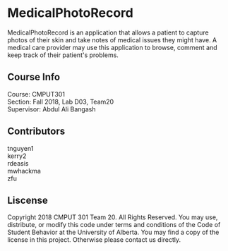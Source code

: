 # MedicalPhotoRecord
MedicalPhotoRecord is an application that allows a patient to capture photos of their skin and take notes of medical issues they might have. A medical care provider may use this application to browse, comment and keep track of their patient's problems. 

## Course Info
Course: CMPUT301\
Section: Fall 2018, Lab D03, Team20\
Supervisor: Abdul Ali Bangash

## Contributors
tnguyen1\
kerry2\
rdeasis\
mwhackma\
zfu

## Liscense
Copyright 2018 CMPUT 301 Team 20. All Rights Reserved. You may use, distribute, or modify this code under terms and conditions of the Code of Student Behavior at the University of Alberta. You may find a copy of the license in this project. Otherwise please contact us directly.
